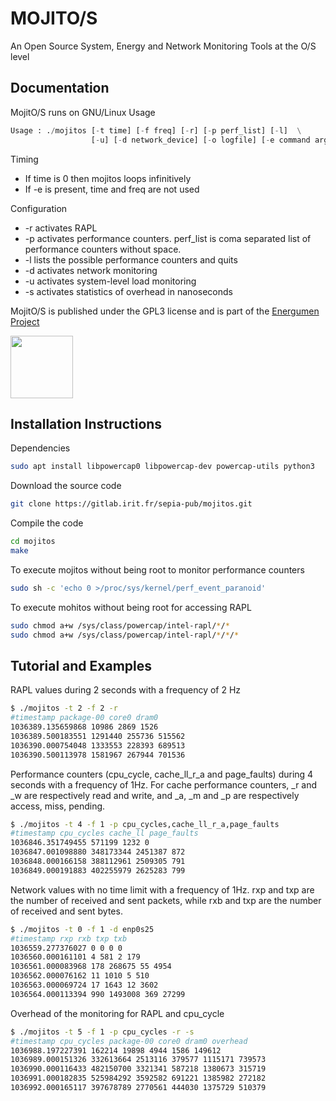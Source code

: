 # MOJITO/S

An Open Source System, Energy and Network Monitoring Tools at the O/S level

## Documentation

MojitO/S runs on GNU/Linux
Usage

```python
Usage : ./mojitos [-t time] [-f freq] [-r] [-p perf_list] [-l]  \
                  [-u] [-d network_device] [-o logfile] [-e command arguments...]
```

Timing
- If time is 0 then mojitos loops infinitively
- If -e is present, time and freq are not used

Configuration
- -r activates RAPL
- -p activates performance counters. perf_list is coma separated list of performance counters without space.
- -l lists the possible performance counters and quits
- -d activates network monitoring
- -u activates system-level load monitoring
- -s activates statistics of overhead in nanoseconds

MojitO/S is published under the GPL3 license and is part of the [Energumen Project](https://www.irit.fr/energumen/)

<img src="https://www.irit.fr/energumen/images/energumen.png" width="100">

## Installation Instructions

Dependencies
```bash
sudo apt install libpowercap0 libpowercap-dev powercap-utils python3
```
Download the source code
```bash
git clone https://gitlab.irit.fr/sepia-pub/mojitos.git
```
Compile the code
```bash
cd mojitos
make
```
To execute mojitos without being root to monitor performance counters
```bash
sudo sh -c 'echo 0 >/proc/sys/kernel/perf_event_paranoid'
```
To execute mohitos without being root for accessing RAPL
```bash
sudo chmod a+w /sys/class/powercap/intel-rapl/*/*
sudo chmod a+w /sys/class/powercap/intel-rapl/*/*/*
```

## Tutorial and Examples

RAPL values during 2 seconds with a frequency of 2 Hz
```bash
$ ./mojitos -t 2 -f 2 -r
#timestamp package-00 core0 dram0 
1036389.135659868 10986 2869 1526 
1036389.500183551 1291440 255736 515562 
1036390.000754048 1333553 228393 689513 
1036390.500113978 1581967 267944 701536 
```
Performance counters (cpu_cycle, cache_ll_r_a and page_faults) during 4 seconds with a frequency of 1Hz. For cache performance counters, _r and _w are respectively read and write, and _a, _m and _p are respectively access, miss, pending.

```bash
$ ./mojitos -t 4 -f 1 -p cpu_cycles,cache_ll_r_a,page_faults
#timestamp cpu_cycles cache_ll page_faults 
1036846.351749455 571199 1232 0 
1036847.001098880 348173344 2451387 872 
1036848.000166158 388112961 2509305 791 
1036849.000191883 402255979 2625283 799 
```

Network values with no time limit with a frequency of 1Hz. rxp and txp are the number of received and sent packets, while rxb and txp are the number of received and sent bytes.
```bash
$ ./mojitos -t 0 -f 1 -d enp0s25
#timestamp rxp rxb txp txb 
1036559.277376027 0 0 0 0 
1036560.000161101 4 581 2 179 
1036561.000083968 178 268675 55 4954 
1036562.000076162 11 1010 5 510 
1036563.000069724 17 1643 12 3602 
1036564.000113394 990 1493008 369 27299 
```

Overhead of the monitoring for RAPL and cpu_cycle
```bash
$ ./mojitos -t 5 -f 1 -p cpu_cycles -r -s
#timestamp cpu_cycles package-00 core0 dram0 overhead 
1036988.197227391 162214 19898 4944 1586 149612 
1036989.000151326 332613664 2513116 379577 1115171 739573 
1036990.000116433 482150700 3321341 587218 1380673 315719 
1036991.000182835 525984292 3592582 691221 1385982 272182 
1036992.000165117 397678789 2770561 444030 1375729 510379 
```
